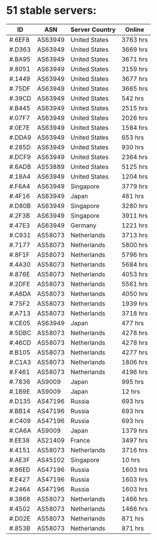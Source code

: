 # 51 stable servers:

| ID | ASN | Server Country | Online |
| ------ | ------ | ------ | ------ |
| #.6EF8 | AS63949 | United States | 3763 hrs |
| #.D363 | AS63949 | United States | 3669 hrs |
| #.BA95 | AS63949 | United States | 3671 hrs |
| #.8051 | AS63949 | United States | 3159 hrs |
| #.1449 | AS63949 | United States | 3677 hrs |
| #.75DF | AS63949 | United States | 3665 hrs |
| #.39CD | AS63949 | United States | 542 hrs |
| #.B445 | AS63949 | United States | 2515 hrs |
| #.07F7 | AS63949 | United States | 2026 hrs |
| #.0E7E | AS63949 | United States | 1584 hrs |
| #.DDA9 | AS63949 | United States | 653 hrs |
| #.285D | AS63949 | United States | 930 hrs |
| #.DCF9 | AS63949 | United States | 2364 hrs |
| #.6ADB | AS53889 | United States | 5125 hrs |
| #.18A4 | AS63949 | United States | 1204 hrs |
| #.F6A4 | AS63949 | Singapore | 3779 hrs |
| #.4F16 | AS63949 | Japan | 481 hrs |
| #.D80B | AS63949 | Singapore | 3280 hrs |
| #.2F3B | AS63949 | Singapore | 3911 hrs |
| #.47E3 | AS63949 | Germany | 1221 hrs |
| #.C931 | AS58073 | Netherlands | 3713 hrs |
| #.7177 | AS58073 | Netherlands | 5800 hrs |
| #.8F1F | AS58073 | Netherlands | 5796 hrs |
| #.4A30 | AS58073 | Netherlands | 5684 hrs |
| #.876E | AS58073 | Netherlands | 4053 hrs |
| #.2DFE | AS58073 | Netherlands | 5561 hrs |
| #.A6DA | AS58073 | Netherlands | 4050 hrs |
| #.75F2 | AS58073 | Netherlands | 1939 hrs |
| #.A713 | AS58073 | Netherlands | 3718 hrs |
| #.CE05 | AS63949 | Japan | 477 hrs |
| #.5DBC | AS58073 | Netherlands | 4278 hrs |
| #.46CD | AS58073 | Netherlands | 4278 hrs |
| #.B105 | AS58073 | Netherlands | 4277 hrs |
| #.C1A3 | AS58073 | Netherlands | 1806 hrs |
| #.F461 | AS58073 | Netherlands | 4196 hrs |
| #.7836 | AS9009 | Japan | 995 hrs |
| #.1B9E | AS9009 | Japan | 12 hrs |
| #.D135 | AS47196 | Russia | 693 hrs |
| #.BB14 | AS47196 | Russia | 693 hrs |
| #.C409 | AS47196 | Russia | 693 hrs |
| #.CA6A | AS9009 | Japan | 1379 hrs |
| #.EE38 | AS21409 | France | 3497 hrs |
| #.4151 | AS58073 | Netherlands | 3716 hrs |
| #.AE3F | AS45102 | Singapore | 10 hrs |
| #.86ED | AS47196 | Russia | 1603 hrs |
| #.E427 | AS47196 | Russia | 1603 hrs |
| #.2464 | AS47196 | Russia | 1603 hrs |
| #.3868 | AS58073 | Netherlands | 1466 hrs |
| #.4502 | AS58073 | Netherlands | 1466 hrs |
| #.D02E | AS58073 | Netherlands | 871 hrs |
| #.853B | AS58073 | Netherlands | 871 hrs |

